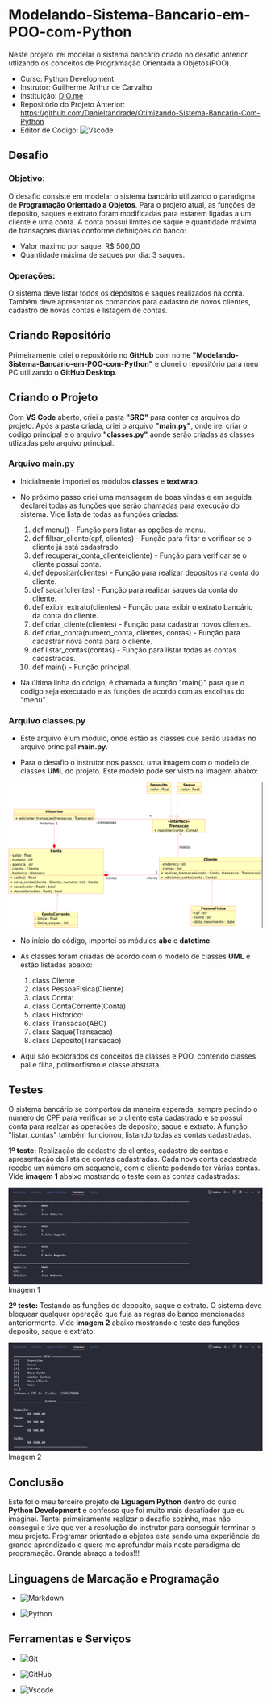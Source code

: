 # Modelando-Sistema-Bancario-em-POO-com-Python

Neste projeto irei modelar o sistema bancário criado no desafio anterior utlizando os conceitos de Programação Orientada a Objetos(POO).

- Curso: Python Development
- Instrutor: Guilherme Arthur de Carvalho
- Instituição: [DIO.me](https://www.dio.me/)
- Repositório do Projeto Anterior: https://github.com/Danieltandrade/Otimizando-Sistema-Bancario-Com-Python
- Editor de Código: ![Vscode](https://img.shields.io/badge/Vscode-007ACC?style=for-the-badge&logo=visual-studio-code&logoColor=white)

## Desafio

### Objetivo:

O desafio consiste em modelar o sistema bancário utilizando o paradigma de __Programação Orientado a Objetos__. Para o projeto atual, as funções de deposito, saques e extrato foram modificadas para estarem ligadas a um cliente e uma conta. A conta possuí limites de saque e quantidade máxima de transações diárias conforme definições do banco:

- Valor máximo por saque: R$ 500,00
- Quantidade máxima de saques por dia: 3 saques.

### Operações:

O sistema deve listar todos os depósitos e saques realizados na conta. Também deve apresentar os comandos para cadastro de novos clientes, cadastro de novas contas e listagem de contas.

## Criando Repositório

Primeiramente criei o repositório no __GitHub__ com nome __"Modelando-Sistema-Bancario-em-POO-com-Python"__ e clonei o repositório para meu PC utilizando o __GitHub Desktop__.

## Criando o Projeto

Com __VS Code__ aberto, criei a pasta __"SRC"__ para conter os arquivos do projeto. Após a pasta criada, criei o arquivo __"main.py"__, onde irei criar o código principal e o arquivo __"classes.py"__ aonde serão criadas as classes utlizadas pelo arquivo principal.

### Arquivo main.py

- Inicialmente importei os módulos __classes__ e __textwrap__.

- No próximo passo criei uma mensagem de boas vindas e em seguida declarei todas as funções que serão chamadas para execução do sistema. Vide lista de todas as funções criadas:

    01. def menu() - Função para listar as opções de menu.
    02. def filtrar_cliente(cpf, clientes) - Função para filtar e verificar se o cliente já está cadastrado.
    03. def recuperar_conta_cliente(cliente) - Função para verificar se o cliente possuí conta.
    04. def depositar(clientes) - Função para realizar depositos na conta do cliente.
    05. def sacar(clientes) - Função para realizar saques da conta do cliente.
    06. def exibir_extrato(clientes) - Função para exibir o extrato bancário da conta do cliente.
    07. def criar_cliente(clientes) - Função para cadastrar novos clientes.
    08. def criar_conta(numero_conta, clientes, contas) - Função para cadastrar nova conta para o cliente.
    09. def listar_contas(contas) - Função para listar todas as contas cadastradas.
    10. def main() - Função principal.

- Na última linha do código, é chamada a função "main()" para que o código seja executado e as funções de acordo com as escolhas do "menu".

### Arquivo classes.py

- Este arquivo é um módulo, onde estão as classes que serão usadas no arquivo principal __main.py__.

- Para o desafio o instrutor nos passou uma imagem com o modelo de classes __UML__ do projeto. Este modelo pode ser visto na imagem abaixo:

<img src="images/UML_Desafio.png">


- No início do código, importei os módulos __abc__ e __datetime__.

- As classes foram criadas de acordo com o modelo de classes __UML__ e estão listadas abaixo:

    1. class Cliente
    2. class PessoaFisica(Cliente)
    3. class Conta:
    4. class ContaCorrente(Conta)
    5. class Historico:
    6. class Transacao(ABC)
    7. class Saque(Transacao)
    8. class Deposito(Transacao)

- Aqui são explorados os conceitos de classes e POO, contendo classes pai e filha, polimorfismo e classe abstrata.

## Testes

O sistema bancário se comportou da maneira esperada, sempre pedindo o número de CPF para verificar se o cliente está cadastrado e se possuí conta para realzar as operações de deposito, saque e extrato. A função "listar_contas" também funcionou, listando todas as contas cadastradas.

__1º teste:__ Realização de cadastro de clientes, cadastro de contas e apresentação da lista de contas cadastradas. Cada nova conta cadastrada recebe um número em sequencia, com o cliente podendo ter várias contas. Vide __imagem 1__ abaixo mostrando o teste com as contas cadastradas:

<img src="images/imagem1.PNG"> Imagem 1


__2º teste:__ Testando as funções de deposito, saque e extrato. O sistema deve bloquear qualquer operação que fuja as regras do banco mencionadas anteriormente. Vide __imagem 2__ abaixo mostrando o teste das funções deposito, saque e extrato:

<img src="images/imagem2.PNG"> Imagem 2


## Conclusão

Este foi o meu terceiro projeto de __Liguagem Python__ dentro do curso __Python Development__ e confesso que foi muito mais desafiador que eu imaginei. Tentei primeiramente realizar o desafio sozinho, mas não consegui e tive que ver a resolução do instrutor para conseguir terminar o meu projeto. Programar orientado a objetos esta sendo uma experiência de grande aprendizado e quero me aprofundar mais neste paradigma de programação.
Grande abraço a todos!!!

## Linguagens de Marcação e Programação

- ![Markdown](https://img.shields.io/badge/Markdown-000?style=for-the-badge&logo=markdown)

- ![Python](https://img.shields.io/badge/python-3670A0?style=for-the-badge&logo=python&logoColor=ffdd54)

## Ferramentas e Serviços

- ![Git](https://img.shields.io/badge/GIT-E44C30?style=for-the-badge&logo=git&logoColor=white)

- ![GitHub](https://img.shields.io/badge/GitHub-100000?style=for-the-badge&logo=github&logoColor=white)

- ![Vscode](https://img.shields.io/badge/Vscode-007ACC?style=for-the-badge&logo=visual-studio-code&logoColor=white)